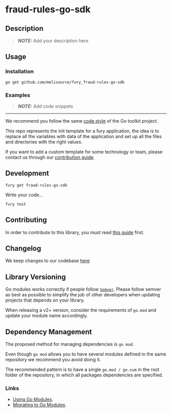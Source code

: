 # fraud-rules-go-sdk

## Description

> **_NOTE:_** Add your description here

## Usage

### Installation
`go get github.com/melisource/fury_fraud-rules-go-sdk`

### Examples

> **_NOTE:_** Add code snippets

***

We recommend you follow the same [code style](https://github.com/mercadolibre/fury_go-toolkit/blob/master/CODING_GUIDELINES.md) of the Go toolkit project.

This repo represents the init template for a fury application, the idea is to replace all the variables with data of the application and set up all the files and directories with the right values.

If you want to add a custom template for some technology or team, please contact us through our [contribution guide](CONTRIBUTING.md).

## Development

`fury get fraud-rules-go-sdk`

Write your code...

`fury test`

## Contributing

In order to contribute to this library, you must read [this guide](CONTRIBUTING.md) first.

## Changelog

We keep changes to our codebase [here](CHANGELOG.md)

## Library Versioning

Go modules works correctly if people follow [`Semver`](https://semver.org/). Please follow semver as best as possible to simplify the job of other developers when updating projects that depends on your library.

When releasing a v2+ version, consider the requirements of `go.mod` and update your module name accordingly.

## Dependency Management

The proposed method for managing dependencies is `go mod`.

Even though `go mod` allows you to have several modules defined in the same repository we recommend you avoid doing it.

The recommended pattern is to have a single `go.mod / go.sum` in the root folder of the repository, in which all packages dependencies are specified.

### Links

* [Using Go Modules](https://blog.golang.org/using-go-modules).
* [Migrating to Go Modules](https://blog.golang.org/migrating-to-go-modules).
